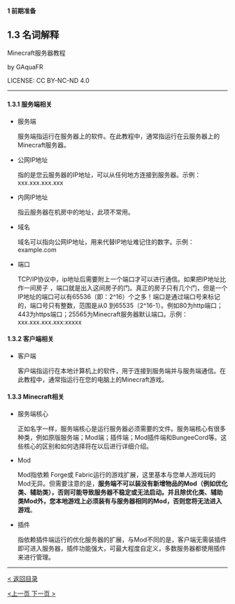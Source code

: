 #### 1 前期准备

## 1.3 名词解释

Minecraft服务器教程

by GAquaFR

LICENSE: CC BY-NC-ND 4.0

------

#### 1.3.1 服务端相关

- 服务端

  服务端指运行在服务器上的软件。在此教程中，通常指运行在云服务器上的Minecraft服务器。

- 公网IP地址

  指的是您云服务器的IP地址，可以从任何地方连接到服务器。示例：xxx.xxx.xxx.xxx

- 内网IP地址

  指云服务器在机房中的地址，此项不常用。

- 域名

  域名可以指向公网IP地址，用来代替IP地址难记住的数字。示例：example.com

- 端口

  TCP/IP协议中，ip地址后需要附上一个端口才可以进行通信。如果把IP地址比作一间房子 ，端口就是出入这间房子的门。真正的房子只有几个门，但是一个IP地址的端口可以有65536（即：2^16）个之多！端口是通过端口号来标记的，端口号只有整数，范围是从0 到65535（2^16-1）。例如80为http端口；443为https端口；25565为Minecraft服务器默认端口。示例：xxx.xxx.xxx.xxx:xxxxx

#### 1.3.2 客户端相关

- 客户端

  客户端指运行在本地计算机上的软件，用于连接到服务端并与服务端通信。在此教程中，通常指运行在您的电脑上的Minecraft游戏。

#### 1.3.3 Minecraft相关

- 服务端核心

  正如名字一样，服务端核心是运行服务器必须需要的文件。服务端核心有很多种类，例如原版服务端；Mod端；插件端；Mod插件端和BungeeCord等。这些核心的区别和如何选择将在以后进行详细介绍。

- Mod

  Mod指依赖 Forge或 Fabric运行的游戏扩展，这里基本与您单人游戏玩的Mod无异。但需要注意的是，**服务端不可以装没有新增物品的Mod（例如优化类、辅助类），否则可能导致服务器不稳定或无法启动。并且除优化类、辅助类Mod外，您本地游戏上必须装有与服务器相同的Mod，否则您将无法进入游戏**。

- 插件

  指依赖插件端运行的优化服务器的扩展，与Mod不同的是，客户端无需装插件即可进入服务器，插件功能强大，可最大程度自定义，多数服务器都使用插件来进行管理。

------

[< 返回目录](https://github.com/0x13219C1/how-to-start-a-mc-server/blob/main/README.md)

[<上一页 ](https://github.com/0x13219C1/how-to-start-a-mc-server/blob/main/1-2.md)                   [下一页 >](https://github.com/0x13219C1/how-to-start-a-mc-server/blob/main/1-4.md) 



